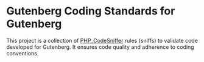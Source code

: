 # Gutenberg Coding Standards for Gutenberg

This project is a collection of [PHP_CodeSniffer](https://github.com/squizlabs/PHP_CodeSniffer) rules (sniffs) to validate code developed for Gutenberg. It ensures code quality and adherence to coding conventions.